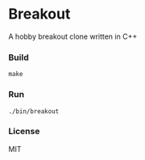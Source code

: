 # Breakout
A hobby breakout clone written in C++


### Build
```
make
```

### Run
```
./bin/breakout
```

### License
MIT
